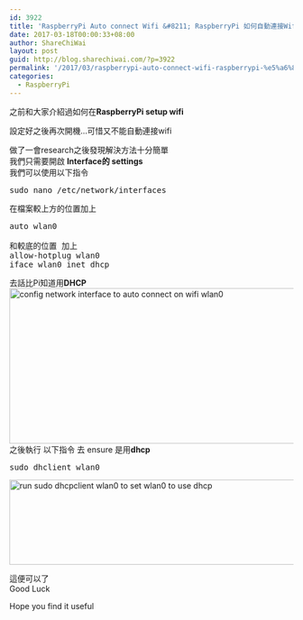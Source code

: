 ```yaml
---
id: 3922
title: 'RaspberryPi Auto connect Wifi &#8211; RaspberryPi 如何自動連接Wifi 網絡'
date: 2017-03-18T00:00:33+08:00
author: ShareChiWai
layout: post
guid: http://blog.sharechiwai.com/?p=3922
permalink: '/2017/03/raspberrypi-auto-connect-wifi-raspberrypi-%e5%a6%82%e4%bd%95%e8%87%aa%e5%8b%95%e9%80%a3%e6%8e%a5wifi-%e7%b6%b2%e7%b5%a1/'
categories:
  - RaspberryPi
---
```

之前和大家介紹過如何在**RaspberryPi setup wifi**

設定好之後再次開機&#8230;可惜又不能自動連接wifi

做了一會research之後發現解決方法十分簡單  
我們只需要開啟 **Interface的 settings**  
我們可以使用以下指令

<pre>sudo nano /etc/network/interfaces
</pre>

在檔案較上方的位置加上

<pre>auto wlan0

和較底的位置 加上
allow-hotplug wlan0
iface wlan0 inet dhcp</pre>

去話比Pi知道用**DHCP**  
<img class="alignnone size-large wp-image-3924" src="https://i1.wp.com/blog.sharechiwai.com/wp-content/uploads/2017/03/Piautoconnect.png?resize=625%2C276" alt="config network interface to auto connect on wifi wlan0" width="625" height="276" srcset="https://i1.wp.com/blog.sharechiwai.com/wp-content/uploads/2017/03/Piautoconnect.png?resize=1024%2C452 1024w, https://i1.wp.com/blog.sharechiwai.com/wp-content/uploads/2017/03/Piautoconnect.png?resize=300%2C133 300w, https://i1.wp.com/blog.sharechiwai.com/wp-content/uploads/2017/03/Piautoconnect.png?resize=768%2C339 768w, https://i1.wp.com/blog.sharechiwai.com/wp-content/uploads/2017/03/Piautoconnect.png?resize=624%2C276 624w, https://i1.wp.com/blog.sharechiwai.com/wp-content/uploads/2017/03/Piautoconnect.png?w=1333 1333w, https://i1.wp.com/blog.sharechiwai.com/wp-content/uploads/2017/03/Piautoconnect.png?w=1250 1250w" sizes="(max-width: 625px) 100vw, 625px" data-recalc-dims="1" />  
之後執行 以下指令 去 ensure 是用**dhcp**

<pre>sudo dhclient wlan0
</pre>

<img class="alignnone size-large wp-image-3923" src="https://i1.wp.com/blog.sharechiwai.com/wp-content/uploads/2017/03/wlan0dhcp.png?resize=625%2C151" alt="run sudo dhcpclient wlan0 to set wlan0 to use dhcp" width="625" height="151" srcset="https://i1.wp.com/blog.sharechiwai.com/wp-content/uploads/2017/03/wlan0dhcp.png?resize=1024%2C248 1024w, https://i1.wp.com/blog.sharechiwai.com/wp-content/uploads/2017/03/wlan0dhcp.png?resize=300%2C73 300w, https://i1.wp.com/blog.sharechiwai.com/wp-content/uploads/2017/03/wlan0dhcp.png?resize=768%2C186 768w, https://i1.wp.com/blog.sharechiwai.com/wp-content/uploads/2017/03/wlan0dhcp.png?resize=624%2C151 624w, https://i1.wp.com/blog.sharechiwai.com/wp-content/uploads/2017/03/wlan0dhcp.png?w=1071 1071w" sizes="(max-width: 625px) 100vw, 625px" data-recalc-dims="1" /> 

這便可以了  
Good Luck

Hope you find it useful